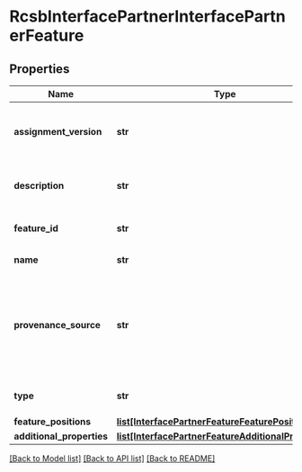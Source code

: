 # RcsbInterfacePartnerInterfacePartnerFeature

## Properties
Name | Type | Description | Notes
------------ | ------------- | ------------- | -------------
**assignment_version** | **str** | Identifies the version of the feature assignment. | [optional] 
**description** | **str** | A description for the feature. | [optional] 
**feature_id** | **str** | An identifier for the feature. | [optional] 
**name** | **str** | A name for the feature. | [optional] 
**provenance_source** | **str** | Code identifying the individual, organization or program that assigned the feature. | [optional] 
**type** | **str** | A type or category of the feature. | [optional] 
**feature_positions** | [**list[InterfacePartnerFeatureFeaturePositions]**](InterfacePartnerFeatureFeaturePositions.md) |  | [optional] 
**additional_properties** | [**list[InterfacePartnerFeatureAdditionalProperties]**](InterfacePartnerFeatureAdditionalProperties.md) |  | [optional] 

[[Back to Model list]](../README.md#documentation-for-models) [[Back to API list]](../README.md#documentation-for-api-endpoints) [[Back to README]](../README.md)

